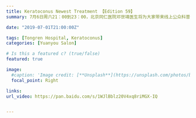 ```yaml
---
title: Keratoconus Newest Treatment 【Edition 59】
summary: 7月6日周六21：00到23：00，北京同仁医院邓世靖医生将为大家带来线上公众科普讲座。

date: "2019-07-01T21:00:00Z"

tags: [Tongren Hospital, Keratoconus]
categories: [Yuanyou Salon]

# Is this a featured c? (true/false)
featured: true

image:
  #caption: 'Image credit: [**Unsplash**](https://unsplash.com/photos/bzdhc5b3Bxs)'
  focal_point: Right

links:
url_video: https://pan.baidu.com/s/1WJlBblz20V4xq8riMGX-IQ


---
```

